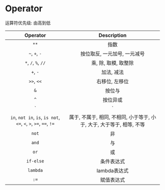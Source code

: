 # Operator

运算符优先级: 由高到低

|                             Operator                             |                           Description                            |
| :--------------------------------------------------------------: | :--------------------------------------------------------------: |
|                               `**`                               |                               指数                                |
|                          `~`, `+`, `-`                           |                    按位取反, 一元加号, 一元减号                     |
|                       `*`, `/`, `%`, `//`                        |                        乘, 除, 取模, 取整除                        |
|                             `+`, `-`                             |                            加法, 减法                             |
|                            `>>`, `<<`                            |                           右移位, 左移位                           |
|                               `&`                                |                              按位与                               |
|                               `^`                                |                             按位异或                              |
|                               `|`                                |                              按位或                               |
| `in`, `not in`, `is`, `is not`, `<=`, `<`, `>`, `>=`, `==`, `!=` | 属于, 不属于, 相同, 不相同, 小于等于, 小于, 大于, 大于等于, 相等, 不等 |
|                              `not`                               |                                非                                |
|                              `and`                               |                                与                                |
|                               `or`                               |                                或                                |
|                            `if-else`                             |                            条件表达式                             |
|                             `lambda`                             |                           lambda表达式                            |
|                               `:=`                               |                            赋值表达式                             |
